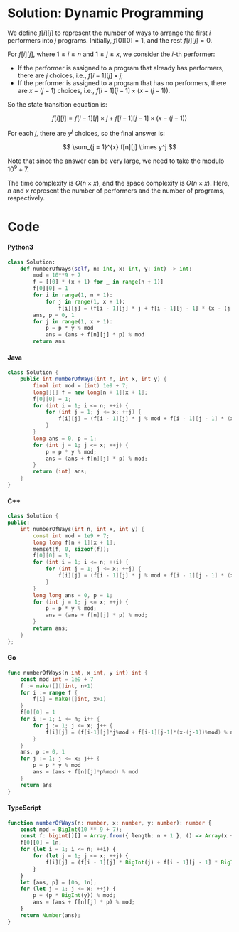 # Solution: Dynamic Programming

We define $f[i][j]$ to represent the number of ways to arrange the first $i$ performers into $j$ programs. Initially, $f[0][0] = 1$, and the rest $f[i][j] = 0$.

For $f[i][j]$, where $1 \leq i \leq n$ and $1 \leq j \leq x$, we consider the $i$-th performer:

-   If the performer is assigned to a program that already has performers, there are $j$ choices, i.e., $f[i - 1][j] \times j$;
-   If the performer is assigned to a program that has no performers, there are $x - (j - 1)$ choices, i.e., $f[i - 1][j - 1] \times (x - (j - 1))$.

So the state transition equation is:

$$
f[i][j] = f[i - 1][j] \times j + f[i - 1][j - 1] \times (x - (j - 1))
$$

For each $j$, there are $y^j$ choices, so the final answer is:

$$
\sum_{j = 1}^{x} f[n][j] \times y^j
$$

Note that since the answer can be very large, we need to take the modulo $10^9 + 7$.

The time complexity is $O(n \times x)$, and the space complexity is $O(n \times x)$. Here, $n$ and $x$ represent the number of performers and the number of programs, respectively.
    
# Code    


#### Python3

```python
class Solution:
    def numberOfWays(self, n: int, x: int, y: int) -> int:
        mod = 10**9 + 7
        f = [[0] * (x + 1) for _ in range(n + 1)]
        f[0][0] = 1
        for i in range(1, n + 1):
            for j in range(1, x + 1):
                f[i][j] = (f[i - 1][j] * j + f[i - 1][j - 1] * (x - (j - 1))) % mod
        ans, p = 0, 1
        for j in range(1, x + 1):
            p = p * y % mod
            ans = (ans + f[n][j] * p) % mod
        return ans
```

#### Java

```java
class Solution {
    public int numberOfWays(int n, int x, int y) {
        final int mod = (int) 1e9 + 7;
        long[][] f = new long[n + 1][x + 1];
        f[0][0] = 1;
        for (int i = 1; i <= n; ++i) {
            for (int j = 1; j <= x; ++j) {
                f[i][j] = (f[i - 1][j] * j % mod + f[i - 1][j - 1] * (x - (j - 1) % mod)) % mod;
            }
        }
        long ans = 0, p = 1;
        for (int j = 1; j <= x; ++j) {
            p = p * y % mod;
            ans = (ans + f[n][j] * p) % mod;
        }
        return (int) ans;
    }
}
```

#### C++

```cpp
class Solution {
public:
    int numberOfWays(int n, int x, int y) {
        const int mod = 1e9 + 7;
        long long f[n + 1][x + 1];
        memset(f, 0, sizeof(f));
        f[0][0] = 1;
        for (int i = 1; i <= n; ++i) {
            for (int j = 1; j <= x; ++j) {
                f[i][j] = (f[i - 1][j] * j % mod + f[i - 1][j - 1] * (x - (j - 1) % mod)) % mod;
            }
        }
        long long ans = 0, p = 1;
        for (int j = 1; j <= x; ++j) {
            p = p * y % mod;
            ans = (ans + f[n][j] * p) % mod;
        }
        return ans;
    }
};
```

#### Go

```go
func numberOfWays(n int, x int, y int) int {
	const mod int = 1e9 + 7
	f := make([][]int, n+1)
	for i := range f {
		f[i] = make([]int, x+1)
	}
	f[0][0] = 1
	for i := 1; i <= n; i++ {
		for j := 1; j <= x; j++ {
			f[i][j] = (f[i-1][j]*j%mod + f[i-1][j-1]*(x-(j-1))%mod) % mod
		}
	}
	ans, p := 0, 1
	for j := 1; j <= x; j++ {
		p = p * y % mod
		ans = (ans + f[n][j]*p%mod) % mod
	}
	return ans
}
```

#### TypeScript

```ts
function numberOfWays(n: number, x: number, y: number): number {
    const mod = BigInt(10 ** 9 + 7);
    const f: bigint[][] = Array.from({ length: n + 1 }, () => Array(x + 1).fill(0n));
    f[0][0] = 1n;
    for (let i = 1; i <= n; ++i) {
        for (let j = 1; j <= x; ++j) {
            f[i][j] = (f[i - 1][j] * BigInt(j) + f[i - 1][j - 1] * BigInt(x - (j - 1))) % mod;
        }
    }
    let [ans, p] = [0n, 1n];
    for (let j = 1; j <= x; ++j) {
        p = (p * BigInt(y)) % mod;
        ans = (ans + f[n][j] * p) % mod;
    }
    return Number(ans);
}
```


